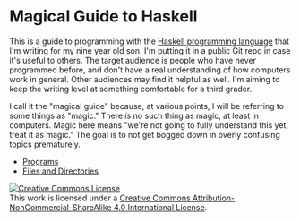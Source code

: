 # Magical Guide to Haskell

This is a guide to programming with the
[Haskell programming language](https://haskell-lang.org/) that I'm
writing for my nine year old son. I'm putting it in a public Git repo
in case it's useful to others. The target audience is people who have
never programmed before, and don't have a real understanding of how
computers work in general. Other audiences may find it helpful as
well. I'm aiming to keep the writing level at something comfortable
for a third grader.

I call it the "magical guide" because, at various points, I will be
referring to some things as "magic." There _is_ no such thing as
magic, at least in computers. Magic here means "we're not going to
fully understand this yet, treat it as magic." The goal is to not get
bogged down in overly confusing topics prematurely.

* [Programs](programs.md)
* [Files and Directories](files-and-directories.md)

<a rel="license" href="http://creativecommons.org/licenses/by-nc-sa/4.0/"><img alt="Creative Commons License" style="border-width:0" src="https://i.creativecommons.org/l/by-nc-sa/4.0/88x31.png" /></a><br />This work is licensed under a <a rel="license" href="http://creativecommons.org/licenses/by-nc-sa/4.0/">Creative Commons Attribution-NonCommercial-ShareAlike 4.0 International License</a>.
